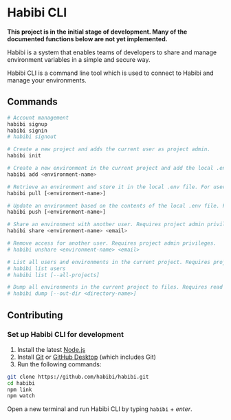 # Habibi CLI
**This project is in the initial stage of development. Many of the documented functions below are not yet implemented.**

Habibi is a system that enables teams of developers to share and manage environment variables in a simple and secure way.

Habibi CLI is a command line tool which is used to connect to Habibi and manage your environments.

## Commands
```sh
# Account management
habibi signup
habibi signin
# habibi signout

# Create a new project and adds the current user as project admin.
habibi init

# Create a new environment in the current project and add the local .env file to it. Requires project admin privileges.
habibi add <environment-name>

# Retrieve an environment and store it in the local .env file. For users with only one environment in the current project it's optional to provide this command with an environment-name.
habibi pull [<environment-name>]

# Update an environment based on the contents of the local .env file. For users with only one environment in the current project it's optional to provide this command with an environment-name. Requires write access to the environment.
habibi push [<environment-name>]

# Share an environment with another user. Requires project admin privileges.
habibi share <environment-name> <email>

# Remove access for another user. Requires project admin privileges.
# habibi unshare <environment-name> <email>

# List all users and environments in the current project. Requires project admin privileges.
# habibi list users
# habibi list [--all-projects]

# Dump all environments in the current project to files. Requires read access to the environments.
# habibi dump [--out-dir <directory-name>]
```

## Contributing

### Set up Habibi CLI for development

1. Install the latest [Node.js](https://nodejs.org/)
2. Install [Git](https://git-scm.com/downloads) or [GitHub Desktop](https://desktop.github.com/) (which includes Git)
3. Run the following commands:

```sh
git clone https://github.com/habibi/habibi.git
cd habibi
npm link
npm watch
```

Open a new terminal and run Habibi CLI by typing `habibi` + *enter*.
